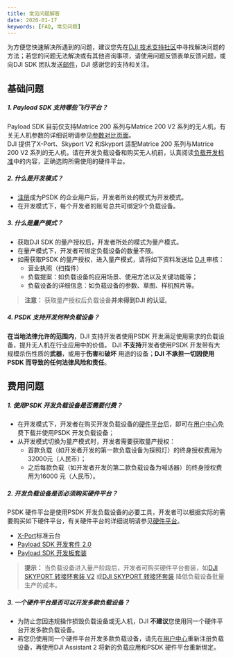 ```yaml
---
title: 常见问题解答
date: 2020-01-17
keywords: [FAQ, 常见问题]
---
```

为方便您快速解决所遇到的问题，建议您先在<a href="https://djisdksupport.zendesk.com/hc/zh-cn/community/topics">DJI 技术支持社区</a>中寻找解决问题的方法；若您的问题无法解决或有其他咨询事项，请使用<a herf="https://formcrafts.com/a/dji-developer-feedback-cn">问题反馈</a>表单反馈问题，或向DJI SDK 团队发送<a href="mailto:dev@dji.com">邮件</a>，DJI 感谢您的支持和关注。

## 基础问题
##### 1. Payload SDK 支持哪些飞行平台？
Payload SDK 目前仅支持Matrice 200 系列与Matrice 200 V2 系列的无人机，有关无人机参数的详细说明请参见[参数对比页面](https://www.dji.com/cn/products/compare-m200-series?site=brandsite&from=nav)。     
DJI 提供了X-Port、Skyport V2 和Skyport 适配Matrice 200 系列与Matrice 200 V2 系列的无人机，请在开发负载设备和购买无人机前，认真阅读[负载开发标准](https://developer.dji.com/cn/payload-sdk/documentation/guide/payload-criterion.html)中的内容，正确选购所需使用的硬件平台。

##### 2. 什么是开发模式？
* <a href="https://developer.dji.com/payload-sdk/apply/" target="_blank">注册</a>成为PSDK 的企业用户后，开发者所处的模式为开发模式。 
* 在开发模式下，每个开发者的账号总共可绑定9个负载设备。 

##### 3. 什么是量产模式？
* 获取DJI SDK 的量产授权后，开发者所处的模式为量产模式。 
* 在量产模式下，开发者可绑定负载设备的数量不限。    
* 如需获取PSDK 的量产授权，进入量产模式，请将如下资料发送给 <a href="mailto:dev@dji.com">DJI </a> 审核：
  * 营业执照（扫描件）
  * 负载提案：如负载设备的应用场景、使用方法以及关键功能等；
  * 负载设备的详细信息：如负载设备的参数、草图、样机照片等。

>**注意：** 获取量产授权后负载设备**并未得到DJI 的认证**。

##### 4. PSDK 支持开发何种负载设备？
**在当地法律允许的范围内**，DJI 支持开发者使用PSDK 开发满足使用需求的负载设备，提升无人机在行业应用中的价值。
DJI **不支持**开发者使用PSDK 开发带有大规模杀伤性质的**武器**，或用于**伤害**和**破坏** 用途的设备；**DJI 不承担一切因使用PSDK 而导致的任何法律风险和责任**。

## 费用问题
##### 1. 使用PSDK 开发负载设备是否需要付费？
* 在开发模式下，开发者在购买开发负载设备的[硬件平台](../guide/hardware.html)后，即可在[用户中心](https://developer.dji.com/user/apps/#all)免费下载并使用PSDK 开发负载设备；
* 从开发模式切换为量产模式时，开发者需要获取量产授权：
  * 首款负载（如开发者开发的第一款负载设备为探照灯）的终身授权费用为32000元（人民币）；
  * 之后每款负载（如开发者开发的第二款负载设备为喊话器）的终身授权费用为16000 元（人民币）。

##### 2. 开发负载设备是否必须购买硬件平台？
PSDK 硬件平台是使用PSDK 开发负载设备的必要工具，开发者可以根据实际的需要购买如下硬件平台，有关硬件平台的详细说明请参见[硬件平台](../guide/hardware.html)。
* [X-Port](https://store.dji.com/cn/product/dji-x-port)标准云台
* [Payload SDK 开发套件 2.0](https://store.dji.com/cn/product/psdk-development-kit-v2)
* [Payload SDK 开发板套装](https://store.dji.com/cn/product/psdk-development-kit)
>**提示：** 当负载设备进入量产阶段后，开发者可购买硬件平台套装，如[DJI SKYPORT 转接环套装 V2](https://store.dji.com/cn/product/dji-skyport-adapter-set-v2) 或[DJI SKYPORT 转接环套装](https://store.dji.com/cn/product/dji-skyport-adapter-set) 降低负载设备批量生产的成本。

##### 3. 一个硬件平台是否可以开发多款负载设备？
* 为防止您因违规操作损毁负载设备或无人机，DJI **不建议**您使用同一个硬件平台开发多款负载设备。
* 若您仍使用同一个硬件平台开发多款负载设备，请先在[用户中心](https://developer.dji.com/user/apps/#all)重新注册负载设备，再使用DJI Assistant 2 将新的负载应用和PSDK 硬件平台重新绑定。